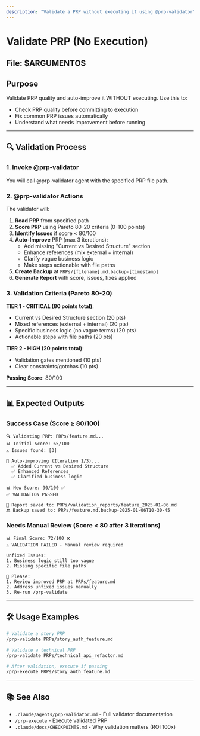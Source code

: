```yaml
---
description: "Validate a PRP without executing it using @prp-validator"
---
```


# Validate PRP (No Execution)

## File: $ARGUMENTOS

## Purpose

Validate PRP quality and auto-improve it WITHOUT executing. Use this to:

- Check PRP quality before committing to execution
- Fix common PRP issues automatically
- Understand what needs improvement before running

---

## 🔍 Validation Process

### 1. Invoke @prp-validator

You will call @prp-validator agent with the specified PRP file path.

### 2. @prp-validator Actions

The validator will:

1. **Read PRP** from specified path
2. **Score PRP** using Pareto 80-20 criteria (0-100 points)
3. **Identify Issues** if score < 80/100
4. **Auto-Improve** PRP (max 3 iterations):
   - Add missing "Current vs Desired Structure" section
   - Enhance references (mix external + internal)
   - Clarify vague business logic
   - Make steps actionable with file paths
5. **Create Backup** at `PRPs/[filename].md.backup-[timestamp]`
6. **Generate Report** with score, issues, fixes applied

### 3. Validation Criteria (Pareto 80-20)

**TIER 1 - CRITICAL (80 points total)**:

- Current vs Desired Structure section (20 pts)
- Mixed references (external + internal) (20 pts)
- Specific business logic (no vague terms) (20 pts)
- Actionable steps with file paths (20 pts)

**TIER 2 - HIGH (20 points total)**:

- Validation gates mentioned (10 pts)
- Clear constraints/gotchas (10 pts)

**Passing Score**: 80/100

---

## 📊 Expected Outputs

### Success Case (Score ≥ 80/100)

```
🔍 Validating PRP: PRPs/feature.md...
📊 Initial Score: 65/100
⚠️ Issues found: [3]

🔧 Auto-improving (Iteration 1/3)...
  ✅ Added Current vs Desired Structure
  ✅ Enhanced References
  ✅ Clarified business logic

📊 New Score: 90/100 ✅
✅ VALIDATION PASSED

📄 Report saved to: PRPs/validation_reports/feature_2025-01-06.md
🔙 Backup saved to: PRPs/feature.md.backup-2025-01-06T10-30-45
```

### Needs Manual Review (Score < 80 after 3 iterations)

```
📊 Final Score: 72/100 ❌
⚠️ VALIDATION FAILED - Manual review required

Unfixed Issues:
1. Business logic still too vague
2. Missing specific file paths

💬 Please:
1. Review improved PRP at PRPs/feature.md
2. Address unfixed issues manually
3. Re-run /prp-validate
```

---

## 🛠️ Usage Examples

```bash
# Validate a story PRP
/prp-validate PRPs/story_auth_feature.md

# Validate a technical PRP
/prp-validate PRPs/technical_api_refactor.md

# After validation, execute if passing
/prp-execute PRPs/story_auth_feature.md
```

---

## 📚 See Also

- `.claude/agents/prp-validator.md` - Full validator documentation
- `/prp-execute` - Execute validated PRP
- `.claude/docs/CHECKPOINTS.md` - Why validation matters (ROI 100x)
